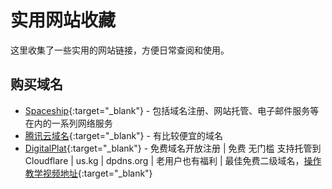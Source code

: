 # 实用网站收藏

这里收集了一些实用的网站链接，方便日常查阅和使用。

## 购买域名

- [Spaceship](https://www.spaceship.com/zh/){:target="_blank"} - 包括域名注册、网站托管、电子邮件服务等在内的一系列网络服务
- [腾讯云域名](https://cloud.tencent.com/act/pro/domain){:target="_blank"} - 有比较便宜的域名
- [DigitalPlat](https://dash.domain.digitalplat.org/){:target="_blank"} - 免费域名开放注册 | 免费 无门槛 支持托管到Cloudflare | us.kg | dpdns.org | 老用户也有福利 | 最佳免费二级域名，[操作教学视频地址](https://www.youtube.com/watch?v=K_cqWsHQaGI){:target="_blank"}

 